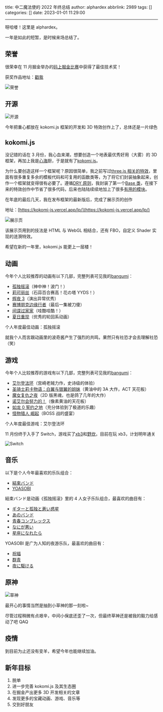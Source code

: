 title: 中二魔法使的 2022 年终总结
author: alphardex
abbrlink: 2989
tags: []
categories: []
date: 2023-01-01 11:29:00

---

呀哈喽！这里是 alphardex。

一年是如此的短暂，是时候来场总结了。

<!--more-->

## 荣誉

很荣幸在 11 月掘金举办的[码上掘金比赛](https://juejin.cn/challenge/1/result)中获得了最佳技术奖！

获奖作品地址：[戳我](https://code.juejin.cn/pen/7161774000031399943)

![荣誉](https://s2.loli.net/2023/01/01/wl5KNEMto9DPVcJ.png)

## 开源

![开源](https://s2.loli.net/2023/01/01/Qk2GEFWhLO4g9Ks.png)

今年把重心都放在 kokomi.js 框架的开发和 3D 特效创作上了，总体还是一片绿色

## kokomi.js

没记错的话在 3 月份，我心血来潮，想要创造一个地表最优秀好用（大雾）的 3D 框架，再加上我是[心海](https://baike.baidu.com/item/%E7%8F%8A%E7%91%9A%E5%AE%AB%E5%BF%83%E6%B5%B7/57959937?fr=aladdin)厨，于是就有了[kokomi.js](https://github.com/alphardex/kokomi.js)。

为什么要创造这样一个框架呢？原因很简单，我之前写过[three.js 相关的特效](https://github.com/alphardex/threejs-playground)，里面有很多重复多余的模板代码和可复用的函数类等，为了将它们封装抽象起来，创作一个框架就变得很有必要了。遵循[DRY 原则](https://en.wikipedia.org/wiki/Don%27t_repeat_yourself)，我封装了第一个[Base 类](https://github.com/alphardex/kokomi.js/blob/main/src/base/base.ts)，在接下来的特效创作中节省了很多代码，后来也陆陆续续地加上了很多[有用的模块](https://kokomi-js.vercel.app/docs/modules.html)。

在年底的最后几天，我在发布框架的最新版后，完成了展示页的创作

地址：[https://kokomi-js.vercel.app/lp/](https://kokomi-js.vercel.app/lp/)

![展示页](https://s2.loli.net/2023/01/01/vwlhJyM2mpQ9zoF.gif)

该展示页用到的技法是 HTML 与 WebGL 相结合，还有 FBO，自定义 Shader 实现的涟漪特效。

希望在新的一年里，kokomi.js 能更上一层楼！

## 动画

今年个人比较推荐的动画有以下几部，完整列表可见我的[bangumi](https://bangumi.tv/anime/list/399538/collect)：

- [孤独摇滚](https://bangumi.tv/subject/328609)（神中神！波门！）
- [莉可丽丝](https://bangumi.tv/subject/364450)（石蒜百合赛高！花の塔 YYDS！）
- [辉夜 3](https://bangumi.tv/subject/317613)（演出异常优秀）
- [赛博朋克边缘行者](https://bangumi.tv/subject/309311)（最后一集被刀傻）
- [间谍过家家](https://bangumi.tv/subject/329906)（哇酷哇酷！）
- [夏日重现](https://bangumi.tv/subject/326895)（优秀的轮回系动画）

个人年度最佳动画：孤独摇滚

就我个人而言跟动画里的波奇酱产生了强烈的共鸣，果然只有社恐才会去理解社恐（笑）

## 游戏

今年个人比较推荐的游戏有以下几部，完整列表可见我的[bangumi](https://bangumi.tv/game/list/399538/collect)：

- [艾尔登法环](https://bangumi.tv/subject/284100)（宫崎老贼力作，史诗级的体验）
- [圣骑士莉卡物语：白翼与银翼的姐妹](https://bangumi.tv/subject/321956)（黄油中的 3A 大作，ACT 天花板）
- [魔女复仇之夜](https://bangumi.tv/subject/402036)（2D 版黑魂，也是鸽了几年的大作）
- [诺艾尔会努力的！](https://bangumi.tv/subject/343196)（像素黄油的天花板）
- [如龙 0 誓约之地](https://bangumi.tv/subject/111824)（充分体验到了极道的乐趣）
- [怪物猎人 崛起](https://bangumi.tv/subject/315164)（BOSS 战的盛宴）

个人年度最佳游戏：艾尔登法环

11 月份终于入手了 Switch，游戏买了[xb3](https://bangumi.tv/subject/368785)和[野炊](https://bangumi.tv/subject/62229)，目前在玩 xb3，计划明年通关

![Switch](https://s2.loli.net/2023/01/01/iD9BfZduOElerUt.jpg)

## 音乐

以下是个人今年最喜欢的乐队组合：

- [結束バンド](https://music.163.com/#/artist?id=54103171)
- [YOASOBI](https://music.163.com/#/artist?id=33927412)

結束バンド是动画《孤独摇滚》里的 4 人女子乐队组合，最喜欢的曲目有：

- [ギターと孤独と蒼い惑星](https://music.163.com/#/song?id=1991012773)
- [あのバンド](https://music.163.com/#/song?id=1996323631)
- [青春コンプレックス](https://music.163.com/#/song?id=1983527215)
- [なにが悪い](https://music.163.com/#/song?id=1996323629)
- [星座になれたら](https://music.163.com/#/song?id=2003496380)

YOASOBI 是广为人知的夜游乐队，最喜欢的曲目有：

- [祝福](https://music.163.com/#/song?id=1983292457)
- [群青](https://music.163.com/#/song?id=1472480890)
- [夜に駆ける](https://music.163.com/#/song?id=1409311773)

## 原神

![草神](https://s2.loli.net/2023/01/01/P6ay9t5hrYcnzBm.jpg)

最开心的事情当然是抽到小草神的那一刻啦~

尽管过程稍微有点艰辛，中间小保底还歪了一次，但最终草神还是被我的毅力给感动了吧 QAQ

## 疫情

到目前为止还没有变羊，希望今年也能继续加油。

## 新年目标

1. 脱单
2. 进一步完善 kokomi.js 及其生态圈
3. 在掘金产出更多 3D 开发相关的文章
4. 发现更多的宝藏动画、游戏、音乐等
5. 交到好朋友
